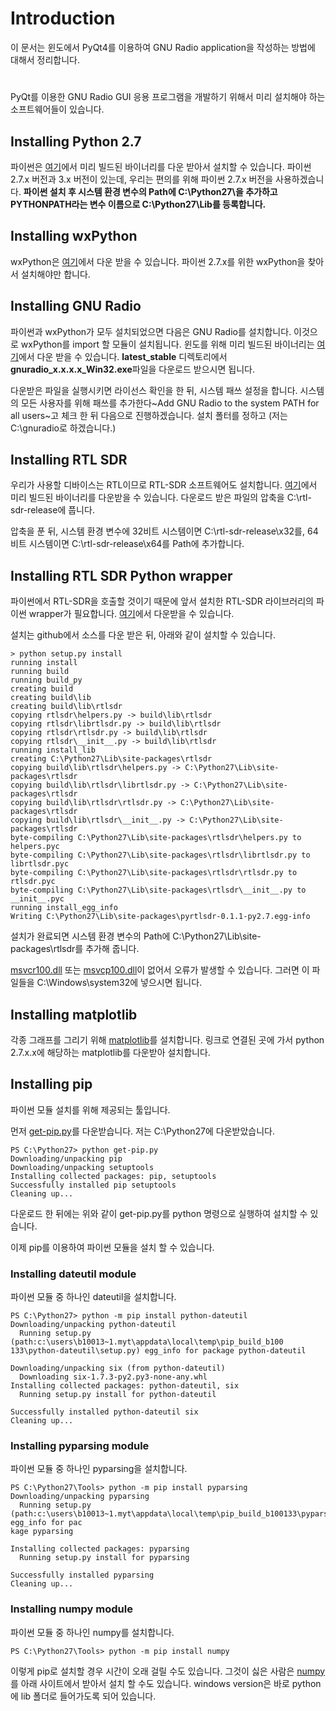 # <a name="introduction"><a>Introduction

이 문서는 윈도에서 PyQt4를 이용하여 GNU Radio application을 작성하는 방법에 대해서 정리합니다.

# <a name="dependancy"></a>

PyQt를 이용한 GNU Radio GUI 응용 프로그램을 개발하기 위해서 미리 설치해야 하는 소프트웨어들이 있습니다.

## <a name="installing-python27"></a>Installing Python 2.7

파이썬은 [여기](https://www.python.org/downloads/)에서 미리 빌드된 바이너리를 다운 받아서 설치할 수 있습니다. 파이썬 2.7.x 버전과 3.x 버전이 있는데, 우리는 편의를 위해 파이썬 2.7.x 버전을 사용하겠습니다. **파이썬 설치 후 시스템 환경 변수의 Path에 C\:\\Python27\\을 추가하고 PYTHONPATH라는 변수 이름으로 C\:\\Python27\\Lib를 등록합니다.**

## <a name="installing-wxpython"></a>Installing wxPython

wxPython은 [여기](http://wxpython.org/download.php#msw)에서 다운 받을 수 있습니다. 파이썬 2.7.x를 위한 wxPython을 찾아서 설치해야만 합니다.

## <a name="installing-gnu-radio"></a>Installing GNU Radio

파이썬과 wxPython가 모두 설치되었으면 다음은 GNU Radio를 설치합니다. 이것으로 wxPython를 import 할 모듈이 설치됩니다. 윈도를 위해 미리 빌드된 바이너리는 [여기](http://files.ettus.com/binaries/gnuradio/)에서 다운 받을 수 있습니다. **latest_stable** 디렉토리에서 **gnuradio\_x.x.x.x\_Win32.exe**파일을 다운로드 받으시면 됩니다.

다운받은 파일을 실행시키면 라이선스 확인을 한 뒤, 시스템 패쓰 설정을 합니다. 시스템의 모든 사용자를 위해 패쓰를 추가한다~Add GNU Radio to the system PATH for all users~고 체크 한 뒤 다음으로 진행하겠습니다. 설치 폴터를 정하고 \(저는 C:\\gnuradio로 하겠습니다.\)

## <a name="installing-rtl-sdr"></a>Installing RTL SDR

우리가 사용할 디바이스는 RTL이므로 RTL-SDR 소프트웨어도 설치합니다. [여기](http://sdr.osmocom.org/trac/attachment/wiki/rtl-sdr/RelWithDebInfo.zip)에서 미리 빌드된 바이너리를 다운받을 수 있습니다.
다운로드 받은 파일의 압축을 C\:\\rtl-sdr-release에 풉니다. 

압축을 푼 뒤, 시스템 환경 변수에 32비트 시스템이면 C\:\\rtl-sdr-release\\x32를, 64비트 시스템이면 C\:\\rtl-sdr-release\\x64를 Path에 추가합니다.

## <a name="installing-rtl-sdr-py-wrapper">Installing RTL SDR Python wrapper

파이썬에서 RTL-SDR을 호출할 것이기 때문에 앞서 설치한 RTL-SDR 라이브러리의 파이썬 wrapper가 필요합니다. [여기](https://github.com/roger-/pyrtlsdr)에서 다운받을 수 있습니다.

설치는 github에서 소스를 다운 받은 뒤, 아래와 같이 설치할 수 있습니다.

    > python setup.py install
	running install
	running build
	running build_py
	creating build
	creating build\lib
	creating build\lib\rtlsdr
	copying rtlsdr\helpers.py -> build\lib\rtlsdr
	copying rtlsdr\librtlsdr.py -> build\lib\rtlsdr
	copying rtlsdr\rtlsdr.py -> build\lib\rtlsdr
	copying rtlsdr\__init__.py -> build\lib\rtlsdr
	running install_lib
	creating C:\Python27\Lib\site-packages\rtlsdr
	copying build\lib\rtlsdr\helpers.py -> C:\Python27\Lib\site-packages\rtlsdr
	copying build\lib\rtlsdr\librtlsdr.py -> C:\Python27\Lib\site-packages\rtlsdr
	copying build\lib\rtlsdr\rtlsdr.py -> C:\Python27\Lib\site-packages\rtlsdr
	copying build\lib\rtlsdr\__init__.py -> C:\Python27\Lib\site-packages\rtlsdr
	byte-compiling C:\Python27\Lib\site-packages\rtlsdr\helpers.py to helpers.pyc
	byte-compiling C:\Python27\Lib\site-packages\rtlsdr\librtlsdr.py to librtlsdr.pyc
	byte-compiling C:\Python27\Lib\site-packages\rtlsdr\rtlsdr.py to rtlsdr.pyc
	byte-compiling C:\Python27\Lib\site-packages\rtlsdr\__init__.py to __init__.pyc
	running install_egg_info
	Writing C:\Python27\Lib\site-packages\pyrtlsdr-0.1.1-py2.7.egg-info

설치가 완료되면 시스템 환경 변수의 Path에 C\:\\Python27\\Lib\\site-packages\\rtlsdr를 추가해 줍니다.

[msvcr100.dll](http://ksrin.tistory.com/attachment/cfile25.uf@1555A348505DE9A82A51AB.dll) 또는 [msvcp100.dll](http://ksrin.tistory.com/attachment/cfile22.uf@206C5248505DE9AB0F3148.dll)이 없어서 오류가 발생할 수 있습니다. 그러면 이 파일들을 C\:\\Windows\\system32에 넣으시면 됩니다.

## <a name="installing-matplotlib"></a>Installing matplotlib
각종 그래프를 그리기 위해 [matplotlib](http://matplotlib.org/downloads.html)를 설치합니다. 링크로 연결된 곳에 가서 python 2.7.x.x에 해당하는 matplotlib를 다운받아 설치합니다.

## <a name="installing-pip"></a>Installing pip
파이썬 모듈 설치를 위해 제공되는 툴입니다. 

먼저 [get-pip.py](https://bootstrap.pypa.io/get-pip.py)를 다운받습니다. 저는 C\:\\Python27에 다운받았습니다.

	PS C:\Python27> python get-pip.py
	Downloading/unpacking pip
	Downloading/unpacking setuptools
	Installing collected packages: pip, setuptools
	Successfully installed pip setuptools
	Cleaning up...

다운로드 한 뒤에는 위와 같이 get-pip.py를 python 명령으로 실행하여 설치할 수 있습니다.

이제 pip를 이용하여 파이썬 모듈을 설치 할 수 있습니다.

### <a name="installing-dateutil-module"></a> Installing dateutil module

파이썬 모듈 중 하나인 dateutil을 설치합니다.

	PS C:\Python27> python -m pip install python-dateutil
	Downloading/unpacking python-dateutil
	  Running setup.py (path:c:\users\b10013~1.myt\appdata\local\temp\pip_build_b100
	133\python-dateutil\setup.py) egg_info for package python-dateutil

	Downloading/unpacking six (from python-dateutil)
	  Downloading six-1.7.3-py2.py3-none-any.whl
	Installing collected packages: python-dateutil, six
	  Running setup.py install for python-dateutil

	Successfully installed python-dateutil six
	Cleaning up...

### <a name="installing-pyparsing-module"></a>Installing pyparsing module

파이썬 모듈 중 하나인 pyparsing을 설치합니다.

	PS C:\Python27\Tools> python -m pip install pyparsing
	Downloading/unpacking pyparsing
	  Running setup.py (path:c:\users\b10013~1.myt\appdata\local\temp\pip_build_b100133\pyparsing\setup.py) egg_info for pac
	kage pyparsing

	Installing collected packages: pyparsing
	  Running setup.py install for pyparsing

	Successfully installed pyparsing
	Cleaning up...

### <a name="installing-numpy-module"></a>Installing numpy module

파이썬 모듈 중 하나인 numpy를 설치합니다.

    PS C:\Python27\Tools> python -m pip install numpy

이렇게 pip로 설치할 경우 시간이 오래 걸릴 수도 있습니다. 그것이 싫은 사람은 [numpy](http://sourceforge.net/projects/numpy/files/NumPy)를 아래 사이트에서 받아서 설치 할 수도 있습니다. windows version은 바로 python에 lib 폴더로 들어가도록 되어 있습니다.

